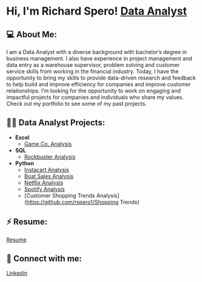 <h1>Hi, I'm Richard Spero!
<a href="https://www.linkedin.com/in/rich-spero-a12549119/">Data Analyst</a>

<h2>💻 About Me:</h2>
  I am a Data Analyst with a diverse background with bachelor’s degree in business management. I also have experience in project management and data entry as a warehouse supervisor, problem solving and customer service skills from working in the financial industry. Today, I have the opportunity to bring my skills to provide data-driven research and feedback to help build and improve efficiency for companies and improve customer relationships.
  I’m looking for the opportunity to work on engaging and impactful projects for companies and individuals who share my values. Check out my portfolio to see some of my past projects. 

<h2>👨‍💻 Data Analyst Projects:</h2>

- <b>Excel</b>
  - [Game Co. Analysis](https://github.com/rspero1/Game-Co)
- <b>SQL</b>
  - [Rockbuster Analysis](https://github.com/rspero1/Rockbuster)
- <b>Python</b>
  - [Instacart Analysis](https://github.com/rspero1/Instacart_Analysis)
  - [Boat Sales Analysis](https://github.com/rspero1/Boat-Sales-Analysis)
  - [Netflix Analysis](https://github.com/rspero1/Netflix)
  - [Spotify Analysis](https://github.com/rspero1/Spotify)
  - [Customer Shopping Trends Analysis](https://github.com/rspero1/Shopping Trends)
  
<h2> ⚡ Resume:</h2> 
<a href="https://github.com/rspero1/rspero1/blob/main/Spero-Richard-Resume.pdf" download="Spero-Richard-Resume">Resume</a>
<h2> 🤳 Connect with me:</h2>
<a href="https://www.linkedin.com/in/rich-spero-a12549119/">Linkedin</a>



<!--
**rspero1/rspero1** is a ✨ _special_ ✨ repository because its `README.md` (this file) appears on your GitHub profile.

Here are some ideas to get you started:

- 🔭 I’m currently working on ...
- 🌱 I’m currently learning ...
- 👯 I’m looking to collaborate on ...
- 🤔 I’m looking for help with ...
- 💬 Ask me about ...
- 📫 How to reach me: ...
- 😄 Pronouns: ...
- ⚡ Fun fact: ...
-->
